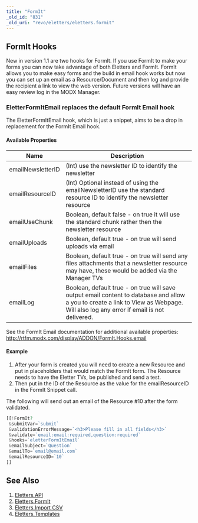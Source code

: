 ```yaml
---
title: "FormIt"
_old_id: "831"
_old_uri: "revo/eletters/eletters.formit"
---
```


## FormIt Hooks

New in version 1.1 are two hooks for FormIt. If you use FormIt to make your forms you can now take advantage of both Eletters and FormIt. FormIt allows you to make easy forms and the build in email hook works but now you can set up an email as a Resource/Document and then log and provide the recipient a link to view the web version. Future versions will have an easy review log in the MODX Manager.

### EletterFormItEmail replaces the default FormIt Email hook

The EletterFormItEmail hook, which is just a snippet, aims to be a drop in replacement for the FormIt Email hook.

#### Available Properties

| Name              | Description                                                                                                                                                                        |
| ----------------- | ---------------------------------------------------------------------------------------------------------------------------------------------------------------------------------- |
| emailNewsletterID | (Int) use the newsletter ID to identify the newsletter                                                                                                                             |
| emailResourceID   | (Int) Optional instead of using the emailNewsletterID use the standard resource ID to identify the newsletter resource                                                             |
| emailUseChunk     | Boolean, default false - on true it will use the standard chunk rather then the newsletter resource                                                                                |
| emailUploads      | Boolean, default true - on true will send uploads via email                                                                                                                        |
| emailFiles        | Boolean, default true - on true will send any files attachments that a newsletter resource may have, these would be added via the Manager TVs                                      |
| emailLog          | Boolean, default true - on true will save output email content to database and allow a you to create a link to View as Webpage. Will also log any error if email is not delivered. |

See the FormIt Email documentation for additional available properties: <http://rtfm.modx.com/display/ADDON/FormIt.Hooks.email>

#### Example

1. After your form is created you will need to create a new Resource and put in placeholders that would match the FormIt form. The Resource needs to have the Eletter TVs, be published and send a test.
2. Then put in the ID of the Resource as the value for the emailResourceID in the FormIt Snippet call.

The following will send out an email of the Resource #10 after the form validated.
``` php
[[!FormIt? 
 &submitVar=`submit` 
 &validationErrorMessage=`<h3>Please fill in all fields</h3>` 
 &validate=`email:email:required,question:required` 
 &hooks=`eletterFormItEmail` 
 &emailSubject=`Question` 
 &emailTo=`email@email.com` 
 &emailResourceID=`10` 
]]
```

## See Also

1. [Eletters.API](/extras/revo/eletters/eletters.api)
2. [Eletters.FormIt](/extras/revo/eletters/eletters.formit)
3. [Eletters.Import CSV](/extras/revo/eletters/eletters.import-csv)
4. [Eletters.Templates](/extras/revo/eletters/eletters.templates)